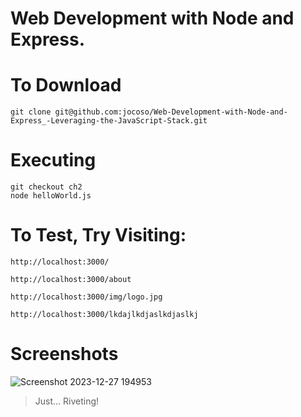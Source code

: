﻿# Web Development with Node and Express.

# To Download

```git clone git@github.com:jocoso/Web-Development-with-Node-and-Express_-Leveraging-the-JavaScript-Stack.git```

# Executing

```
git checkout ch2
node helloWorld.js
```

# To Test, Try Visiting:

```
http://localhost:3000/

http://localhost:3000/about

http://localhost:3000/img/logo.jpg

http://localhost:3000/lkdajlkdjaslkdjaslkj
```

# Screenshots

![Screenshot 2023-12-27 194953](https://github.com/jocoso/Web-Development-with-Node-and-Express_-Leveraging-the-JavaScript-Stack/assets/11726211/2ffac156-66cc-4773-be6c-3a2ee2bcf3d8)
> Just... Riveting!

